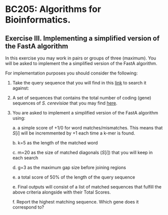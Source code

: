 # BC205: Algorithms for Bioinformatics.

## Exercise III. Implementing a simplified version of the FastA algorithm

In this exercise you may work in pairs or groups of three (maximum).
You will be asked to implement the a simplified version of the FastA algorithm.

For implementation purposes you should consider the following:

1. Take the query sequence that you will find in this [link](https://github.com/christoforos-nikolaou/BC205/blob/master/query.fa) to search it against:
2. A set of sequences that contains the total number of coding (gene) sequences of _S. cerevisiae_ that you may find [here](https://www.dropbox.com/s/ilokqlhvez6tvga/all_yeast_genes_minplus1k.fa).
3. You are asked to implement a simplified version of the FastA algorithm using:  
   
   a. a simple score of +1/0 for word matches/mismatches. This means that $S[i]$ will be incremmented by +1 each time a k-mer is found.  

   b. k=5 as the length of the matched word 

   c. m=20 as the size of matched diagonals ($S[i]$) that you will keep in each search  

   d. g=3 as the maximum gap size before joining regions
   
   e. a total score of 50% of the length of the query sequence

   e. Final outputs will consist of a list of matched sequences that fulfill the above criteria alongside with their Total Scores.
   
   f. Report the highest matching sequence. Which gene does it correspond to?
